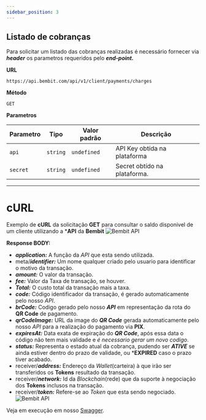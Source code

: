 ```yaml
---
sidebar_position: 3
---
```

## Listado de cobranças

Para solicitar um listado das cobranças realizadas é necessário fornecer via ***header*** os parametros requeridos pelo ***end-point.***

**URL**
```
https://api.bembit.com/api/v1/client/payments/charges
``` 

**Método**

```
GET
```

**Parametros**

| Parametro | Tipo | Valor padrão | Descrição |
| --------- | ---- | ------------ | --------- |
| `api` | `string` | `undefined` | API Key obtída na plataforma |
| `secret` | `string` | `undefined` | Secret obtído na plataforma. |

______________

# cURL

Exemplo de **cURL** da solicitação **GET** para consultar o saldo disponivel de um cliente utilizando a ***API** da **Bembit**
![Bembit API](/img/bembit_api_charge_list_curl.png "cURL")

**Response BODY:**

- ***application:*** A função da *API* que esta sendo utilizada.
- meta/***identifier:*** Um nome qualquer criado pelo usuario para identificar o motivo da transação.
- ***amount:*** O valor da transação.
- ***fee:*** Valor da Taxa de transação, se houver.
- ***Total:*** O custo total da transação mais a taxa.
- ***code:*** Código identificador da transação, é gerado automaticamente pelo nosso *API*.
- ***brCode:*** Codigo gerado pelo nosso ***API*** em representação da rota do **QR Code** de pagamento.
- ***qrCodeImage:*** URL da image do ***QR Code*** gerada automaticamente pelo nosso *API* para a realização do pagamento via **PIX**.
- ***expiresAt:*** Data exata de expiração do ***QR Code***, após essa data o código não tem mais validade e *é necessario gerar um novo codigo*.
- ***status:*** Representa o estado atual da cobrança, pudendo ser ***ATIVE*** se ainda estiver dentro do prazo de validade, ou ***EXPIRED** caso o prazo tiver acabado.
- receiver/***address:*** Endereço da *Wallet*(carteira) à que irão ser transferidos os **Tokens** resultado da transação.
- receiver/***network:*** Id da *Blockchain*(rede) que da suporte à negociação dos **Tokens** inclusos na transação.
- receiver/***token:*** Refere-se ao *Token* que esta sendo negociado.
![Bembit API](/img/bembit_api_charge_list_response.png "Response Body")


Veja em execução em nosso [Swagger](https://api.bembit.com/api/v1/client/payments/charges).